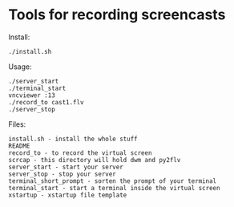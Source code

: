 Tools for recording screencasts
===============================

Install:

    ./install.sh

Usage:

    ./server_start
    ./terminal_start
    vncviewer :13
    ./record_to cast1.flv
    ./server_stop


Files:

    install.sh - install the whole stuff
    README
    record_to - to record the virtual screen
    scrcap - this directory will hold dwm and py2flv
    server_start - start your server
    server_stop - stop your server
    terminal_short_prompt - sorten the prompt of your terminal
    terminal_start - start a terminal inside the virtual screen
    xstartup - xstartup file template
